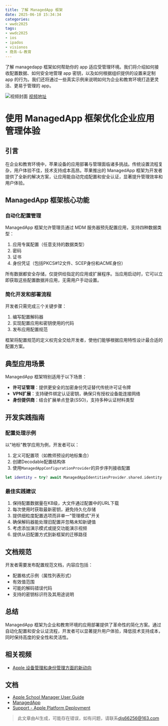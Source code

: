 ```yaml
---
title: 了解 ManagedApp 框架
date: 2025-06-10 15:34:34
categories:
- wwdc2025
tags:
- wwdc2025
- ios
- ipados
- visionos
- 商务-&-教育
---
```

了解 managedapp 框架如何帮助你的 app 适应受管理环境。我们将介绍如何接收配置数据、如何安全地管理 app 密钥，以及如何根据组织提供的设置来定制 app 的行为。我们还将通过一些真实示例来说明如何为企业和教育环境打造更灵活、更易于管理的 app。
<!--more-->

![视频封面](https://devimages-cdn.apple.com/wwdc-services/images/3055294D-836B-4513-B7B0-0BC5666246B0/9876/9876_wide_250x141_2x.jpg)
[视频地址](https://developer.apple.com/cn/videos/play/wwdc2025/203/)

# 使用 ManagedApp 框架优化企业应用管理体验

## 引言
在企业和教育环境中，苹果设备的应用部署与管理面临诸多挑战。传统设置流程复杂，用户体验不佳，技术支持成本高昂。苹果推出的 ManagedApp 框架为开发者提供了全新的解决方案，让应用能自动完成配置和安全认证，显著提升管理效率和用户体验。

## ManagedApp 框架核心功能
### 自动化配置管理
ManagedApp 框架允许管理员通过 MDM 服务器预先配置应用，支持四种数据类型：
1. 应用专属配置（任意支持的数据类型）
2. 密码
3. 证书
4. 身份凭证（包括PKCS#12文件、SCEP身份和ACME身份）

所有数据都安全存储，仅提供给指定的应用或扩展程序。当应用启动时，它可以立即获取这些配置数据并应用，无需用户手动设置。

### 简化开发和部署流程
开发者只需完成三个关键步骤：
1. 编写配置解码器
2. 实现配置应用和密钥使用的代码
3. 发布应用配置规范

框架将配置规范的定义权完全交给开发者，使他们能够根据应用特性设计最合适的配置方案。

## 典型应用场景
ManagedApp 框架特别适用于以下场景：
- **许可证管理**：提供更安全的加密身份凭证替代传统许可证令牌
- **VPN扩展**：支持硬件绑定认证密钥，确保只有授权设备能连接网络
- **身份提供商**：结合扩展单点登录(SSO)，支持多种认证材料类型

## 开发实践指南
### 配置处理示例
以"地标"教学应用为例，开发者可以：
1. 定义可配置项（如教师预设的地标集合）
2. 创建Decodable配置结构体
3. 使用`ManagedAppConfigurationProvider`的异步序列接收配置

```swift
let identity = try? await ManagedAppIdentitiesProvider.shared.identity(for: "landmarks-asset-downloader")
```

### 最佳实践建议
1. 保持配置数据量在KB级，大文件通过配置中的URL下载
2. 每次使用时获取最新密钥，避免持久化存储
3. 提供细粒度配置选项而非单一"管理模式"开关
4. 确保解码器能处理旧配置并忽略未知新键值
5. 考虑添加演示模式或提交功能演示视频
6. 提供从旧配置方式到新框架的迁移路径

## 文档规范
开发者需要发布配置规范文档，内容应包括：
- 配置格式示例（属性列表形式）
- 有效值范围
- 可能的解码错误代码
- 支持的密钥标识符及其用途说明

## 总结
ManagedApp 框架为企业和教育环境的应用部署提供了革命性的简化方案。通过自动化配置和安全认证流程，开发者可以显著提升用户体验，降低技术支持成本，同时保持高度的安全性和灵活性。

## 相关视频
- [Apple 设备管理和身份管理方面的新动向](https://developer.apple.com/videos/play/wwdc2025/258)

## 文档
- [Apple School Manager User Guide](https://support.apple.com/guide/apple-school-manager/)
- [ManagedApp](https://developer.apple.com/documentation/ManagedApp)
- [Support - Apple Platform Deployment](https://support.apple.com/guide/deployment/welcome/)
> 此文章由AI生成，可能存在错误，如有问题，请联系[djs66256@163.com](djs66256@163.com)